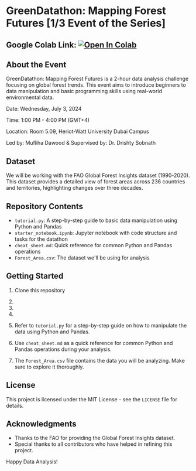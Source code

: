 # GreenDatathon: Mapping Forest Futures [1/3 Event of the Series]

## Google Colab Link: <a href="https://colab.research.google.com/github/ms2176/Green-Datathon-Mapping-Forest-Futures/blob/main/GreenDatathon_Main.ipynb" target="_parent"><img src="https://colab.research.google.com/assets/colab-badge.svg" alt="Open In Colab"/></a>

## About the Event

GreenDatathon: Mapping Forest Futures is a 2-hour data analysis challenge focusing on global forest trends. This event aims to introduce beginners to data manipulation and basic programming skills using real-world environmental data.

Date: Wednesday, July 3, 2024

Time: 1:00 PM - 4:00 PM (GMT+4)

Location: Room 5.09, Heriot-Watt University Dubai Campus

Led by: Mufliha Dawood & Supervised by: Dr. Drishty Sobnath

## Dataset

We will be working with the FAO Global Forest Insights dataset (1990-2020). This dataset provides a detailed view of forest areas across 236 countries and territories, highlighting changes over three decades.

## Repository Contents

- `tutorial.py`: A step-by-step guide to basic data manipulation using Python and Pandas
- `starter_notebook.ipynb`: Jupyter notebook with code structure and tasks for the datathon
- `cheat_sheet.md`: Quick reference for common Python and Pandas operations
- `Forest_Area.csv`: The dataset we'll be using for analysis

## Getting Started

1. Clone this repository

2. 

3. 

4. 

5. Refer to `tutorial.py` for a step-by-step guide on how to manipulate the data using Python and Pandas.
6. Use `cheat_sheet.md` as a quick reference for common Python and Pandas operations during your analysis.
7. The `Forest_Area.csv` file contains the data you will be analyzing. Make sure to explore it thoroughly.

## License

This project is licensed under the MIT License - see the `LICENSE` file for details.

## Acknowledgments

- Thanks to the FAO for providing the Global Forest Insights dataset.
- Special thanks to all contributors who have helped in refining this project.

Happy Data Analysis!
